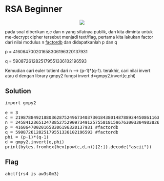 <h1>RSA Beginner</h1>
<p align="center">
	<img src="https://github.com/enomarozi/RSA-CTF-Writeup/blob/master/RSA/Image/RSA%20Beginner.png">
</p>
<p>pada soal diberikan e,c dan n yang sifatnya publik, dan kita diminta untuk me-decrypt cipher tersebut menjadi text/flag,
	pertama kita lakukan factor dari nilai modulus n <a href="factordb.com">factordb</a> dan didapatkanlah p dan q</p>
<p>p = 416064700201658306196320137931</p>
<p>q = 590872612825179551336102196593</p>
<p>Kemudian cari euler totient dari n --> (p-1)*(q-1). terakhir, 
	cari nilai invert atau d dengan library gmpy2 fungsi invert d=gmpy2.invert(e,phi)</p>

<b><h2>Solution</h2></b>
<pre>
import gmpy2

e = 3
c = 219878849218803628752496734037301843801487889344508611639028
n = 245841236512478852752909734912575581815967630033049838269083
p = 416064700201658306196320137931 #factordb
q = 590872612825179551336102196593 #factordb
phi = (p-1)*(q-1) 
d = gmpy2.invert(e,phi)
print(bytes.fromhex(hex(pow(c,d,n))[2:]).decode("ascii"))
</pre>
<b><h2>Flag</h2></b>
<pre>abctf{rs4_is_aw3s0m3}</pre>
